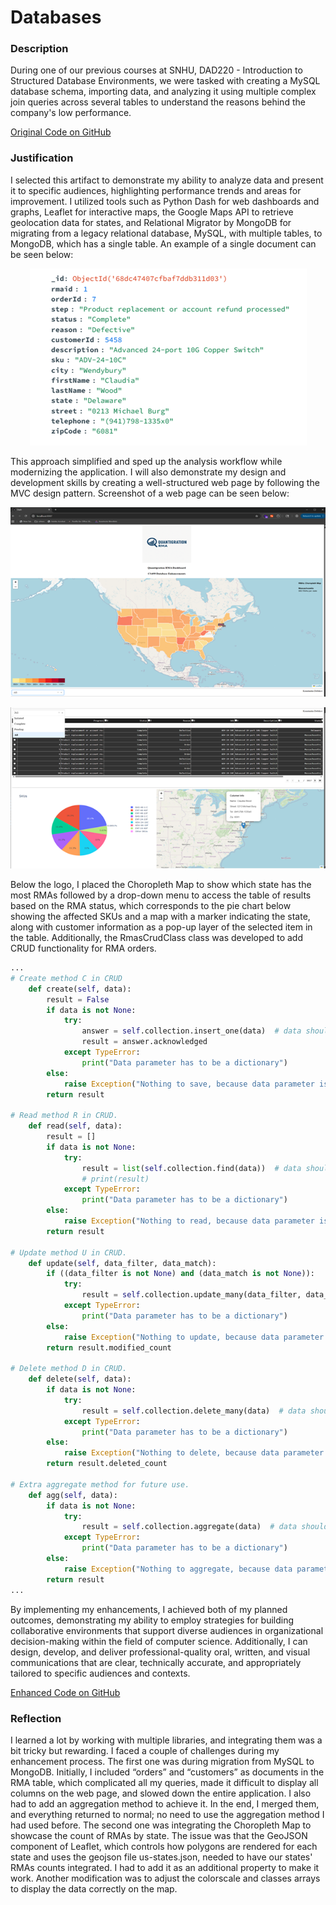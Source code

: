 # Databases

### Description

During one of our previous courses at SNHU, DAD220 - Introduction to Structured Database Environments, we were tasked with creating a MySQL database schema, importing data, and analyzing it using multiple complex join queries across several tables to understand the reasons behind the company's low performance. 

[Original Code on GitHub](https://github.com/scenitnatsnoc/scenitnatsnoc.github.io/tree/main/artifact_three/original_code)

### Justification

I selected this artifact to demonstrate my ability to analyze data and present it to specific audiences, highlighting performance trends and areas for improvement. I utilized tools such as Python Dash for web dashboards and graphs, Leaflet for interactive maps, the Google Maps API to retrieve geolocation data for states, and Relational Migrator by MongoDB for migrating from a legacy relational database, MySQL, with multiple tables, to MongoDB, which has a single table. An example of a single document can be seen below:

<p align="center" width="100%"><img src="enhanced_code/MongoDB_document.png"/></p>

This approach simplified and sped up the analysis workflow while modernizing the application. I will also demonstrate my design and development skills by creating a well-structured web page by following the MVC design pattern. Screenshot of a web page can be seen below:

<p align="center" width="100%"><img src="enhanced_code/C_Map.png"/></p>
<p align="center" width="100%"><img src="enhanced_code/Bottom_content.png"/></p>

Below the logo, I placed the Choropleth Map to show which state has the most RMAs followed by a drop-down menu to access the table of results based on the RMA status, which corresponds to the pie chart below showing the affected SKUs and a map with a marker indicating the state, along with customer information as a pop-up layer of the selected item in the table. Additionally, the RmasCrudClass class was developed to add CRUD functionality for RMA orders. 

```python
...
# Create method C in CRUD
    def create(self, data):
        result = False
        if data is not None:
            try:
                answer = self.collection.insert_one(data)  # data should be dictionary
                result = answer.acknowledged
            except TypeError:
                print("Data parameter has to be a dictionary")
        else:
            raise Exception("Nothing to save, because data parameter is empty")
        return result

# Read method R in CRUD.
    def read(self, data):
        result = []
        if data is not None:
            try:
                result = list(self.collection.find(data))  # data should be dictionary
                # print(result)
            except TypeError:
                print("Data parameter has to be a dictionary")
        else:
            raise Exception("Nothing to read, because data parameter is empty")
        return result

# Update method U in CRUD.
    def update(self, data_filter, data_match):
        if ((data_filter is not None) and (data_match is not None)):
            try:
                result = self.collection.update_many(data_filter, data_match)  # data should be dictionary
            except TypeError:
                print("Data parameter has to be a dictionary")
        else:
            raise Exception("Nothing to update, because data parameter is empty")
        return result.modified_count

# Delete method D in CRUD.
    def delete(self, data):
        if data is not None:
            try:
                result = self.collection.delete_many(data)  # data should be dictionary
            except TypeError:
                print("Data parameter has to be a dictionary")
        else:
            raise Exception("Nothing to delete, because data parameter is empty")
        return result.deleted_count
        
# Extra aggregate method for future use.
    def agg(self, data):
        if data is not None:
            try:
                result = self.collection.aggregate(data)  # data should be dictionary
            except TypeError:
                print("Data parameter has to be a dictionary")
        else:
            raise Exception("Nothing to aggregate, because data parameter is empty")
        return result
...
```

By implementing my enhancements, I achieved both of my planned outcomes, demonstrating my ability to employ strategies for building collaborative environments that support diverse audiences in organizational decision-making within the field of computer science. Additionally, I can design, develop, and deliver professional-quality oral, written, and visual communications that are clear, technically accurate, and appropriately tailored to specific audiences and contexts. 

[Enhanced Code on GitHub](https://github.com/scenitnatsnoc/scenitnatsnoc.github.io/tree/main/artifact_three/enhanced_code)

### Reflection

I learned a lot by working with multiple libraries, and integrating them was a bit tricky but rewarding. I faced a couple of challenges during my enhancement process. The first one was during migration from MySQL to MongoDB. Initially, I included “orders” and “customers” as documents in the RMA table, which complicated all my queries, made it difficult to display all columns on the web page, and slowed down the entire application. I also had to add an aggregation method to achieve it. In the end, I merged them, and everything returned to normal; no need to use the aggregation method I had used before. The second one was integrating the Choropleth Map to showcase the count of RMAs by state. The issue was that the GeoJSON component of Leaflet, which controls how polygons are rendered for each state and uses the geojson file us-states.json, needed to have our states' RMAs counts integrated. I had to add it as an additional property to make it work. Another modification was to adjust the colorscale and classes arrays to display the data correctly on the map. 



